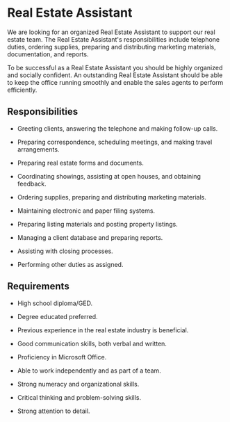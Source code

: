 # Real Estate Assistant

We are looking for an organized Real Estate Assistant to support our real estate team. The Real Estate Assistant's responsibilities include telephone duties, ordering supplies, preparing and distributing marketing materials, documentation, and reports.

To be successful as a Real Estate Assistant you should be highly organized and socially confident. An outstanding Real Estate Assistant should be able to keep the office running smoothly and enable the sales agents to perform efficiently.

## Responsibilities

* Greeting clients, answering the telephone and making follow-up calls.

* Preparing correspondence, scheduling meetings, and making travel arrangements.

* Preparing real estate forms and documents.

* Coordinating showings, assisting at open houses, and obtaining feedback.

* Ordering supplies, preparing and distributing marketing materials.

* Maintaining electronic and paper filing systems.

* Preparing listing materials and posting property listings.

* Managing a client database and preparing reports.

* Assisting with closing processes.

* Performing other duties as assigned.

## Requirements

* High school diploma/GED.

* Degree educated preferred.

* Previous experience in the real estate industry is beneficial.

* Good communication skills, both verbal and written.

* Proficiency in Microsoft Office.

* Able to work independently and as part of a team.

* Strong numeracy and organizational skills.

* Critical thinking and problem-solving skills.

* Strong attention to detail.

